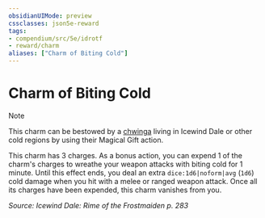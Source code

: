 ```yaml
---
obsidianUIMode: preview
cssclasses: json5e-reward
tags:
- compendium/src/5e/idrotf
- reward/charm
aliases: ["Charm of Biting Cold"]
---
```

# Charm of Biting Cold

> [!note]
> This charm can be bestowed by a [chwinga](2-Mechanics/CLI/bestiary/elemental/chwinga-toa.md) living in Icewind Dale or other cold regions by using their Magical Gift action.

This charm has 3 charges. As a bonus action, you can expend 1 of the charm's charges to wreathe your weapon attacks with biting cold for 1 minute. Until this effect ends, you deal an extra `dice:1d6|noform|avg` (`1d6`) cold damage when you hit with a melee or ranged weapon attack. Once all its charges have been expended, this charm vanishes from you.

*Source: Icewind Dale: Rime of the Frostmaiden p. 283*